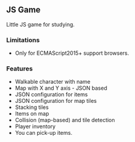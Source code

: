 ## JS Game

Little JS game for studying.

### Limitations

- Only for ECMAScript2015+ support browsers.

### Features

- Walkable character with name
- Map with X and Y axis - JSON based
- JSON configuration for items
- JSON configuration for map tiles
- Stacking tiles
- Items on map
- Collision (map-based) and tile detection
- Player inventory
- You can pick-up items.

